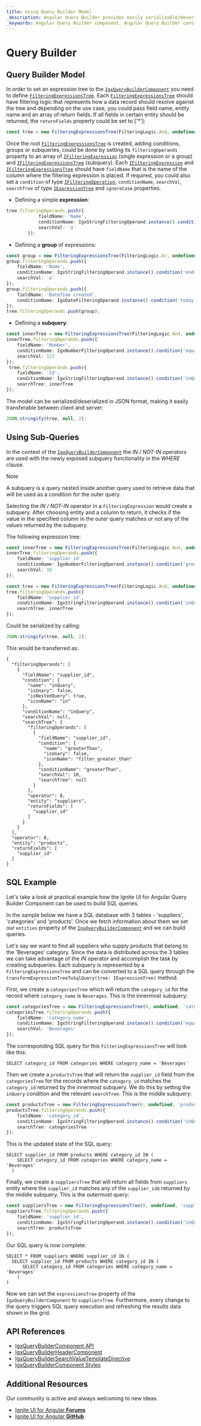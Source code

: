 ```yaml
---
title: Using Query Builder Model
_description: Angular Query Builder provides easily serializable/deserializable JSON format model, making it easily to build SQL queries. Try it Now.
_keywords: Angular Query Builder component, Angular Query Builder control, Ignite UI for Angular, UI controls, Angular widgets, web widgets, UI widgets, Angular, Native Angular Components Suite, Angular UI Components, Native Angular Components Library
---
```


# Query Builder 
<p class="highlight">

</p>

## Query Builder Model
In order to set an expression tree to the [`IgxQueryBuilderComponent`]({environment:angularApiUrl}/classes/igxquerybuildercomponent.html) you need to define [`FilteringExpressionsTree`]({environment:angularApiUrl}/classes/filteringexpressionstree.html). Each [`FilteringExpressionsTree`]({environment:angularApiUrl}/classes/filteringexpressionstree.html) should have filtering logic that represents how a data record should resolve against the tree and depending on the use case, you could pass field name, entity name and an array of return fields. If all fields in certain entity should be returned, the `returnFields` property could be set to ['*']:

```ts
const tree = new FilteringExpressionsTree(FilteringLogic.And, undefined, 'Entity A', ['*']);
```
Once the root [`FilteringExpressionsTree`]({environment:angularApiUrl}/classes/filteringexpressionstree.html) is created, adding conditions, groups or subqueries, could be done by setting its `filteringOperands` property to an array of [`IFilteringExpression`]({environment:angularApiUrl}/interfaces/ifilteringexpression.html) (single expression or a group) and [`IFilteringExpressionsTree`]({environment:angularApiUrl}/interfaces/ifilteringexpressionstree.html) (subquery).
Each [`IFilteringExpression`]({environment:angularApiUrl}/interfaces/ifilteringexpression.html) and [`IFilteringExpressionsTree`]({environment:angularApiUrl}/interfaces/ifilteringexpressionstree.html) should have `fieldName` that is the name of the column where the filtering expression is placed. If required, you could also set a `condition` of type [`IFilteringOperation`]({environment:angularApiUrl}/interfaces/ifilteringoperation.html), `conditionName`, `searchVal`, `searchTree` of type [`IExpressionTree`]({environment:angularApiUrl}/interfaces/iexpressiontree.html) and `ignoreCase` properties.

- Defining a simple **expression**:
```ts
tree.filteringOperands.push({
            fieldName: 'Name',
            conditionName: IgxStringFilteringOperand.instance().condition('endsWith').name,
            searchVal: 'a'
        });
```

- Defining a **group** of expressions:
```ts
const group = new FilteringExpressionsTree(FilteringLogic.Or, undefined, 'Entity A', ['*']);
group.filteringOperands.push({
    fieldName: 'Name',
    conditionName: IgxStringFilteringOperand.instance().condition('endsWith').name,
    searchVal: 'a'
});
group.filteringOperands.push({
    fieldName: 'DateTime created',
    conditionName: IgxDateFilteringOperand.instance().condition('today').name
});
tree.filteringOperands.push(group);
```

- Defining a **subquery**:
```ts
const innerTree = new FilteringExpressionsTree(FilteringLogic.And, undefined, 'Entity B', ['Number']);
innerTree.filteringOperands.push({
    fieldName: 'Number',
    conditionName: IgxNumberFilteringOperand.instance().condition('equals').name,
    searchVal: 123
});
 tree.filteringOperands.push({
    fieldName: 'Id',
    conditionName: IgxStringFilteringOperand.instance().condition('inQuery').name,
    searchTree: innerTree
});
```

The model can be serialized/deserialized in JSON format, making it easily transferable between client and server:
```ts
JSON.stringify(tree, null, 2);
```

## Using Sub-Queries
In the context of the [`IgxQueryBuilderComponent`]({environment:angularApiUrl}/classes/igxquerybuildercomponent.html) the *IN / NOT-IN* operators are used with the newly exposed subquery functionality in the *WHERE* clause.

> [!Note]
> A subquery is a query nested inside another query used to retrieve data that will be used as a condition for the outer query. 

Selecting the *IN / NOT-IN* operator in a `FilteringExpression` would create a subquery. After choosing entity and a column to return, it checks if the value in the specified column in the outer query matches or not any of the values returned by the subquery.

The following expression tree:
```ts
const innerTree = new FilteringExpressionsTree(FilteringLogic.And, undefined, 'products', ['supplier_id']);
innerTree.filteringOperands.push({
    fieldName: 'supplier_id',
    conditionName: IgxNumberFilteringOperand.instance().condition('greaterThan').name,
    searchVal: 10
});

const tree = new FilteringExpressionsTree(FilteringLogic.And, undefined, 'suppliers', ['supplier_id']);
tree.filteringOperands.push({
    fieldName: 'supplier_id',
    conditionName: IgxStringFilteringOperand.instance().condition('inQuery').name,
    searchTree: innerTree
});
```
Could be serialized by calling:
```ts
JSON.stringify(tree, null, 2);
```

This would be transferred as:
``` 
{
  "filteringOperands": [
    {
      "fieldName": "supplier_id",
      "condition": {
        "name": "inQuery",
        "isUnary": false,
        "isNestedQuery": true,
        "iconName": "in"
      },
      "conditionName": "inQuery",
      "searchVal": null,
      "searchTree": {
        "filteringOperands": [
          {
            "fieldName": "supplier_id",
            "condition": {
              "name": "greaterThan",
              "isUnary": false,
              "iconName": "filter_greater_than"
            },
            "conditionName": "greaterThan",
            "searchVal": 10,
            "searchTree": null
          }
        ],
        "operator": 0,
        "entity": "suppliers",
        "returnFields": [
          "supplier_id"
        ]
      }
    }
  ],
  "operator": 0,
  "entity": "products",
  "returnFields": [
    "supplier_id"
  ]
}
```

## SQL Example

Let's take a look at practical example how the Ignite UI for Angular Query Builder Component can be used to build SQL queries.

In the sample below we have a SQL database with 3 tables - 'suppliers', 'categories' and 'products'. Once we fetch information about them we set our `entities` property of the [`IgxQueryBuilderComponent`]({environment:angularApiUrl}/classes/igxquerybuildercomponent.html) and we can build queries.

Let's say we want to find all suppliers who supply products that belong to the 'Beverages' category. Since the data is distributed across the 3 tables we can take advantage of the *IN* operator and accomplish the task by creating subqueries. Each subquery is represented by a `FilteringExpressionsTree` and can be converted to a SQL query through the `transformExpressionTreeToSqlQuery(tree: IExpressionTree)` method.

First, we create а `categoriesTree` which will return the `category_id` for the record where `category_name` is `Beverages`. This is the innermost subquery:

```ts
const categoriesTree = new FilteringExpressionsTree(0, undefined, 'categories', ['category_id']);
categoriesTree.filteringOperands.push({
    fieldName: 'category_name',
    conditionName: IgxStringFilteringOperand.instance().condition('equals').name,
    searchVal: 'Beverages'
});
```

The corresponding SQL query for this `FilteringExpressionsTree` will look like this:

```
SELECT category_id FROM categories WHERE category_name = 'Beverages'
```

Then we create а `productsTree` that will return the `supplier_id` field from the `categoriesTree` for the records where the `category_id` matches the `category_id` returned by the innermost subquery. We do this by setting the `inQuery` condition and the relevant `searchTree`. This is the middle subquery:

```ts
const productsTree = new FilteringExpressionsTree(0, undefined, 'products', ['supplier_id']);
productsTree.filteringOperands.push({
    fieldName: 'category_id',
    conditionName: IgxStringFilteringOperand.instance().condition('inQuery').name,
    searchTree: categoriesTree
});
```

This is the updated state of the SQL query:

```
SELECT supplier_id FROM products WHERE category_id IN (
    SELECT category_id FROM categories WHERE category_name = 'Beverages'
  )
```

Finally, we create а `suppliersTree` that will return all fields from `suppliers` entity where the `supplier_id` matches any of the `supplier_id`s returned by the middle subquery. This is the outermost query:

```ts
const suppliersTree = new FilteringExpressionsTree(0, undefined, 'suppliers', ['*']);
suppliersTree.filteringOperands.push({
    fieldName: 'supplier_id',
    conditionName: IgxStringFilteringOperand.instance().condition('inQuery').name,
    searchTree: productsTree
});
```

Our SQL query is now complete:

```
SELECT * FROM suppliers WHERE supplier_id IN (
  SELECT supplier_id FROM products WHERE category_id IN (
      SELECT category_id FROM categories WHERE category_name = 'Beverages'
    )
)
```

Now we can set the `expressionsTree` property of the `IgxQueryBuilderComponent` to `suppliersTree`. Furthermore, every change to the query triggers SQL query execution and refreshing the results data shown in the grid.

<code-view style="height:700px" 
           no-theming
           data-demos-base-url="{environment:demosBaseUrl}" 
           iframe-src="{environment:demosBaseUrl}/interactions/query-builder-sql-sample" >
</code-view>

## API References

<div class="divider--half"></div>

* [IgxQueryBuilderComponent API]({environment:angularApiUrl}/classes/igxquerybuildercomponent.html)
* [IgxQueryBuilderHeaderComponent]({environment:angularApiUrl}/classes/igxquerybuilderheadercomponent.html)
* [IgxQueryBuilderSearchValueTemplateDirective]({environment:angularApiUrl}/classes/igxquerybuildersearchvaluetemplatedirective.html)
* [IgxQueryBuilderComponent Styles]({environment:sassApiUrl}/index.html#function-query-builder-theme)

## Additional Resources

<div class="divider--half"></div>
Our community is active and always welcoming to new ideas.

* [Ignite UI for Angular **Forums**](https://www.infragistics.com/community/forums/f/ignite-ui-for-angular)
* [Ignite UI for Angular **GitHub**](https://github.com/IgniteUI/igniteui-angular)
